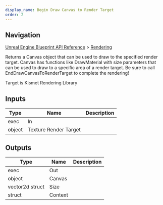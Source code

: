 ```yaml
---
display_name: Begin Draw Canvas to Render Target
order: 2
---
```

## Navigation

[Unreal Engine Blueprint API Reference](https://dev.epicgames.com/documentation/en-us/unreal-engine/BlueprintAPI) > [Rendering](https://dev.epicgames.com/documentation/en-us/unreal-engine/BlueprintAPI/Rendering)

Returns a Canvas object that can be used to draw to the specified render target.
Canvas has functions like DrawMaterial with size parameters that can be used to draw to a specific area of a render target.
Be sure to call EndDrawCanvasToRenderTarget to complete the rendering!

Target is Kismet Rendering Library

## Inputs

| Type | Name | Description |
| --- | --- | --- |
| exec | In |  |
| object | Texture Render Target |  |

## Outputs

| Type | Name | Description |
| --- | --- | --- |
| exec | Out |  |
| object | Canvas |  |
| vector2d struct | Size |  |
| struct | Context |  |

